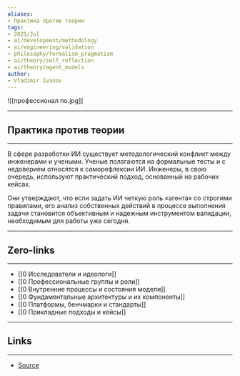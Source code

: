 ```yaml
---
aliases: 
- Практика против теории 
tags:
- 2025/Jul
- ai/development/methodology
- ai/engineering/validation
- philosophy/formalism_pragmatism
- ai/theory/self_reflection
- ai/theory/agent_models
author:
- Vladimir Ivanov
---
```

![[профессионал по.jpg]]

-----
##  Практика против теории 
-----
В сфере разработки ИИ существует методологический конфликт между инженерами и учеными. Ученые полагаются на формальные тесты и с недоверием относятся к саморефлексии ИИ. Инженеры, в свою очередь, используют практический подход, основанный на рабочих кейсах. 

Они утверждают, что если задать ИИ четкую роль «агента» со строгими правилами, его анализ собственных действий в процессе выполнения задачи становится объективным и надежным инструментом валидации, необходимым для работы уже сегодня.

---
## Zero-links
---
- [[0 Исследователи и идеологи]]
- [[0 Профессиональные группы и роли]]
- [[0 Внутренние процессы и состояния модели]]
- [[0 Фундаментальные архитектуры и их компоненты]]
- [[0 Платформы, бенчмарки и стандарты]]
- [[0 Прикладные подходы и кейсы]]

---
## Links
---
- [Source](https://t.me/c/1467914348/72131)